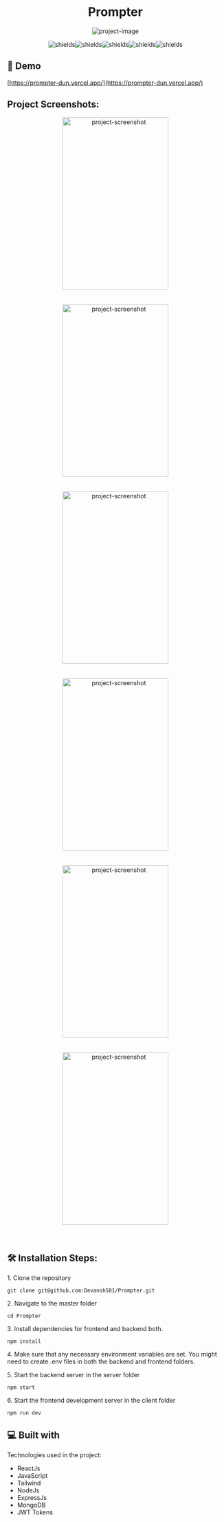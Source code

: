 <h1 align="center" id="title">Prompter</h1>

<p align="center"><img src="https://socialify.git.ci/Devansh501/Prompter/image?description=1&amp;descriptionEditable=MERN%20stack%20project%20which%20helps%20to%20create%2C%20edit%2C%20delete%2C%20search%2C%20and%20like%20A.I.%20prompts%20with%20ease.&amp;name=1&amp;owner=1&amp;pattern=Solid&amp;theme=Dark" alt="project-image"></p>

<p align="center"><img src="https://img.shields.io/badge/ReactJs-087EA4" alt="shields"><img src="https://img.shields.io/badge/JavaScript-F7DE1F" alt="shields"><img src="https://img.shields.io/badge/ExpressJs-000" alt="shields"><img src="https://img.shields.io/badge/NodeJs-87CF30" alt="shields"><img src="https://img.shields.io/badge/MongoDb-419533" alt="shields"></p>

<h2>🚀 Demo</h2>

[https://prompter-dun.vercel.app/](https://prompter-dun.vercel.app/)

<h2>Project Screenshots:</h2>
<div align="center">
<div><img src="https://github.com/Devansh501/Prompter/assets/81950589/46172409-a692-4a61-bb8e-40517e102f4a" alt="project-screenshot" width="70%" height="400/"></div>
<br/><br/>
<div>
<img src="https://github.com/Devansh501/Prompter/assets/81950589/1a14f5c1-ad2a-45b4-8891-b37b60548356" alt="project-screenshot" width="70%" height="400/">
</div><br/><br/>
<div>
<img src="https://github.com/Devansh501/Prompter/assets/81950589/27d11fc0-a6db-43ba-8ddb-df33f6f5c7d1" alt="project-screenshot" width="70%" height="400/">
</div><br/><br/>

<div>
<img src="https://github.com/Devansh501/Prompter/assets/81950589/b846c027-3a07-4d5d-aaf5-8c44ba651714" alt="project-screenshot" width="70%" height="400/">
</div><br/><br/>

<div>
<img src="https://github.com/Devansh501/Prompter/assets/81950589/e67ca27b-3cbe-4dec-904d-578b61bfacd7" alt="project-screenshot" width="70%" height="400/">
</div><br/><br/>

<div>
<img src="https://github.com/Devansh501/Prompter/assets/81950589/c107b685-9a53-4ec5-a062-770216e4095b" alt="project-screenshot" width="70%" height="400/">
</div><br/><br/>


</div>

<h2>🛠️ Installation Steps:</h2>

<p>1. Clone the repository</p>

```
git clone git@github.com:Devansh501/Prompter.git
```

<p>2. Navigate to the master folder</p>

```
cd Prompter
```

<p>3. Install dependencies for frontend and backend both.</p>

```
npm install
```

<p>4. Make sure that any necessary environment variables are set. You might need to create .env files in both the backend and frontend folders.</p>

<p>5. Start the backend server in the server folder</p>

```
npm start
```

<p>6. Start the frontend development server in the client folder</p>

```
npm run dev
```

<h2>💻 Built with</h2>

Technologies used in the project:

*   ReactJs
*   JavaScript
*   Tailwind
*   NodeJs
*   ExpressJs
*   MongoDB
*   JWT Tokens
  
